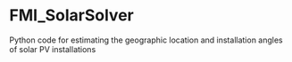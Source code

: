 # FMI_SolarSolver
Python code for estimating the geographic location and installation angles of solar PV installations
